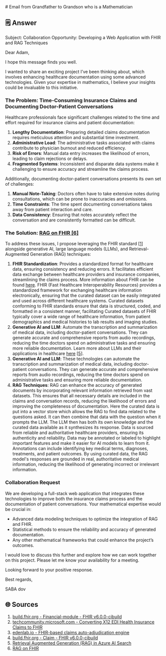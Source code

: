 <response>
# Email from Grandfather to Grandson who is a Mathematician

## 🗒️ Answer
Subject: Collaboration Opportunity: Developing a Web Application with FHIR and RAG Techniques

Dear Adam,

I hope this message finds you well.

I wanted to share an exciting project I’ve been thinking about, which involves enhancing healthcare documentation using some advanced technologies. Given your expertise in mathematics, I believe your insights could be invaluable to this initiative.

### The Problem: Time-Consuming Insurance Claims and Documenting Doctor-Patient Conversations

Healthcare professionals face significant challenges related to the time and effort required for insurance claims and patient documentation:
1. **Lengthy Documentation**: Preparing detailed claims documentation requires meticulous attention and substantial time investment.
2. **Administrative Load**: The administrative tasks associated with claims contribute to physician burnout and reduced efficiency.
3. **Risk of Errors**: Manual data entry increases the likelihood of errors, leading to claim rejections or delays.
4. **Fragmented Systems**: Inconsistent and disparate data systems make it challenging to ensure accuracy and streamline the claims process.

Additionally, documenting doctor-patient conversations presents its own set of challenges:

1. **Manual Note-Taking**: Doctors often have to take extensive notes during consultations, which can be prone to inaccuracies and omissions.
2. **Time Constraints**: The time spent documenting conversations takes away from patient interaction and care.
3. **Data Consistency**: Ensuring that notes accurately reflect the conversation and are consistently formatted can be difficult.


### The Solution: [RAG on FHIR [6]](https://medium.com/@samschifman/rag-on-fhir-29a9771f49b6)
To address these issues, I propose leveraging the FHIR standard [[1](https://build.fhir.org/financial-module.html)] alongside generative AI, large language models (LLMs), and Retrieval-Augmented Generation (RAG) techniques:
1. **FHIR Standardization**: Provides a standardized format for healthcare data, ensuring consistency and reducing errors. It facilitates efficient data exchange between healthcare providers and insurance companies, streamlining the claims process. More information about FHIR can be found [here](https://build.fhir.org/).
FHIR (Fast Healthcare Interoperability Resources) provides a standardized framework for exchanging healthcare information electronically, ensuring that the curated dataset can be easily integrated and used across different healthcare systems.
Curated datasets conforming to FHIR standards ensure that data is structured, coded, and formatted in a consistent manner, facilitating 
Curated datasets of FHIR typically cover a wide range of healthcare information, from patient demographics and medical histories to lab results and imaging studies. 
2. **Generative AI and LLM**: Automate the transcription and summarization of medical data, including doctor-patient conversations. They can generate accurate and comprehensive reports from audio recordings, reducing the time doctors spend on administrative tasks and ensuring more reliable documentation. Learn more about LLMs and their applications in healthcare [here](https://arxiv.org/abs/2402.01711) [[5](https://arxiv.org/abs/2402.01711)].
3. **Generative AI and LLM**: These technologies can automate the transcription and summarization of medical data, including doctor-patient conversations. They can generate accurate and comprehensive reports from audio recordings, reducing the time doctors spend on administrative tasks and ensuring more reliable documentation.
4. **RAG Techniques**: RAG can enhance the accuracy of generated documents by incorporating relevant information retrieved from vast datasets. This ensures that all necessary details are included in the claims and conversation records, reducing the likelihood of errors and improving the completeness of documentation.
Here the curated data is put into a vector store which allows the RAG to find data related to the questions asked. It can then combine that data with the question when it prompts the LLM. The LLM then has both its own knowledge and the curated data available as it synthesizes its response.
Data is sourced from reliable and authoritative healthcare providers, ensuring its authenticity and reliability.
Data may be annotated or labeled to highlight important features and make it easier for AI models to learn from it.
Annotations can include identifying key medical terms, diagnoses, treatments, and patient outcomes.
By using curated data, the RAG model's responses are grounded in real, authoritative medical information, reducing the likelihood of generating incorrect or irrelevant information.
  

### Collaboration Request

We are developing a full-stack web application that integrates these technologies to improve both the insurance claims process and the documentation of patient conversations. Your mathematical expertise would be crucial in:
- Advanced data modeling techniques to optimize the integration of RAG and FHIR.
- Statistical methods to ensure the reliability and accuracy of generated documentation.
- Any other mathematical frameworks that could enhance the project’s outcomes.

I would love to discuss this further and explore how we can work together on this project. Please let me know your availability for a meeting.

Looking forward to your positive response.

Best regards,

SABA dov

## 🌐 Sources
1. [build.fhir.org - Financial-module - FHIR v6.0.0-cibuild](https://build.fhir.org/financial-module.html)
2. [techcommunity.microsoft.com - Converting X12 EDI Health Insurance Claims to FHIR](https://techcommunity.microsoft.com/t5/healthcare-and-life-sciences/converting-x12-edi-health-insurance-claims-to-fhir/ba-p/3762622)
3. [edenlab.io - FHIR-based claims auto-adjudication engine](https://edenlab.io/case/fhir-based-claims-auto-adjudication-engine)
4. [build.fhir.org - Claim - FHIR v6.0.0-cibuild](https://build.fhir.org/claim.html)
5. [Retrieval Augmented Generation (RAG) in Azure AI Search](https://learn.microsoft.com/en-us/azure/search/retrieval-augmented-generation-overview)
6. [RAG on FHIR](https://medium.com/@samschifman/rag-on-fhir-29a9771f49b6)
</response>